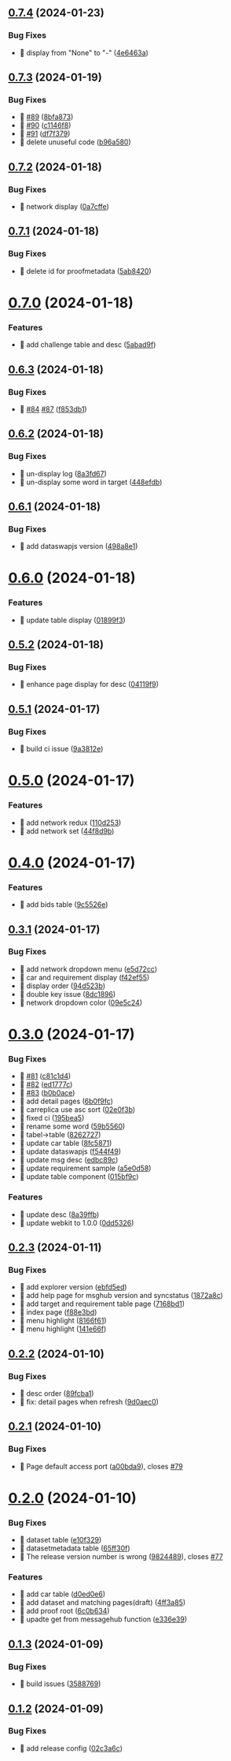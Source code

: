 

## [0.7.4](https://github.com/dataswap/explorer/compare/0.7.3...0.7.4) (2024-01-23)


### Bug Fixes

* 🐛 display from "None" to "-" ([4e6463a](https://github.com/dataswap/explorer/commit/4e6463a7490a8d58b3e5b2781669bd2889b88514))

## [0.7.3](https://github.com/dataswap/explorer/compare/0.7.2...0.7.3) (2024-01-19)


### Bug Fixes

* 🐛 [#89](https://github.com/dataswap/explorer/issues/89) ([8bfa873](https://github.com/dataswap/explorer/commit/8bfa873c0b654a28855476ab423047e4ffad8ee8))
* 🐛 [#90](https://github.com/dataswap/explorer/issues/90) ([c1146f8](https://github.com/dataswap/explorer/commit/c1146f8ac0a31889fe5ee1d6ec6b5502f57beef1))
* 🐛 [#91](https://github.com/dataswap/explorer/issues/91) ([df7f379](https://github.com/dataswap/explorer/commit/df7f379860015e8d079bf9576192bbe3928d9b3b))
* 🐛 delete unuseful code ([b96a580](https://github.com/dataswap/explorer/commit/b96a5803575867e7db44d0ee519d66608d74af22))

## [0.7.2](https://github.com/dataswap/explorer/compare/0.7.1...0.7.2) (2024-01-18)


### Bug Fixes

* 🐛 network display ([0a7cffe](https://github.com/dataswap/explorer/commit/0a7cffebede77ee4690c5d8d7407cc6a1336a130))

## [0.7.1](https://github.com/dataswap/explorer/compare/0.7.0...0.7.1) (2024-01-18)


### Bug Fixes

* 🐛 delete id for proofmetadata ([5ab8420](https://github.com/dataswap/explorer/commit/5ab84206d18f6cb887466e4067c4114685b7cd78))

# [0.7.0](https://github.com/dataswap/explorer/compare/0.6.3...0.7.0) (2024-01-18)


### Features

* 🎸 add challenge table and desc ([5abad9f](https://github.com/dataswap/explorer/commit/5abad9fbb7158b26891d7ce238eab08d82536002))

## [0.6.3](https://github.com/dataswap/explorer/compare/0.6.2...0.6.3) (2024-01-18)


### Bug Fixes

* 🐛 [#84](https://github.com/dataswap/explorer/issues/84) [#87](https://github.com/dataswap/explorer/issues/87) ([f853db1](https://github.com/dataswap/explorer/commit/f853db1e8942c143a69333092450b13df5490be4))

## [0.6.2](https://github.com/dataswap/explorer/compare/0.6.1...0.6.2) (2024-01-18)


### Bug Fixes

* 🐛 un-display log ([8a3fd67](https://github.com/dataswap/explorer/commit/8a3fd6701d96a8b25c7a160e870a9e1dfa9319fe))
* 🐛 un-display some word in target ([448efdb](https://github.com/dataswap/explorer/commit/448efdb573f8da5787275ffd7e42b90146d79970))

## [0.6.1](https://github.com/dataswap/explorer/compare/0.6.0...0.6.1) (2024-01-18)


### Bug Fixes

* 🐛 add dataswapjs version ([498a8e1](https://github.com/dataswap/explorer/commit/498a8e1cbaf4fb34910067f90d21fd65a67908a1))

# [0.6.0](https://github.com/dataswap/explorer/compare/0.5.2...0.6.0) (2024-01-18)


### Features

* 🎸 update table display ([01899f3](https://github.com/dataswap/explorer/commit/01899f3802231857b420c63aa7b36ebfcbd4d213))

## [0.5.2](https://github.com/dataswap/explorer/compare/0.5.1...0.5.2) (2024-01-18)


### Bug Fixes

* 🐛 enhance page display for desc ([04119f9](https://github.com/dataswap/explorer/commit/04119f97bb813a93609f86a222c74ddaca807c8d))

## [0.5.1](https://github.com/dataswap/explorer/compare/0.5.0...0.5.1) (2024-01-17)


### Bug Fixes

* 🐛 build ci issue ([9a3812e](https://github.com/dataswap/explorer/commit/9a3812e9d29c278833091fe7efe2a1282046789e))

# [0.5.0](https://github.com/dataswap/explorer/compare/0.4.0...0.5.0) (2024-01-17)


### Features

* 🎸 add network redux ([110d253](https://github.com/dataswap/explorer/commit/110d2531492e77b3b418a017f72b7e5f8aae41d7))
* 🎸 add network set ([44f8d9b](https://github.com/dataswap/explorer/commit/44f8d9b86a4cac72f7410e3a20f27df7d086a0be))

# [0.4.0](https://github.com/dataswap/explorer/compare/0.3.1...0.4.0) (2024-01-17)


### Features

* 🎸 add bids table ([9c5526e](https://github.com/dataswap/explorer/commit/9c5526e6f5191d8f88fb24a2ca98c943b9f101b6))

## [0.3.1](https://github.com/dataswap/explorer/compare/0.3.0...0.3.1) (2024-01-17)


### Bug Fixes

* 🐛 add network dropdown menu ([e5d72cc](https://github.com/dataswap/explorer/commit/e5d72cc2bb1b8a61e72f437c022349da9c0d6d2d))
* 🐛 car and requirement display ([f42ef55](https://github.com/dataswap/explorer/commit/f42ef557ca85f8b7edd0a7c6647f8b64393e5ffa))
* 🐛 display order ([94d523b](https://github.com/dataswap/explorer/commit/94d523bdb995dfffb8fb3e8d10d843277e79b443))
* 🐛 double key issue ([8dc1896](https://github.com/dataswap/explorer/commit/8dc18966551dc3ccbd926f2cfbe4f7dedcedebfb))
* 🐛 network dropdown color ([09e5c24](https://github.com/dataswap/explorer/commit/09e5c241d73b3e95fbdc087244075071c9205dbb))

# [0.3.0](https://github.com/dataswap/explorer/compare/0.2.3...0.3.0) (2024-01-17)


### Bug Fixes

* 🐛 [#81](https://github.com/dataswap/explorer/issues/81) ([c81c1d4](https://github.com/dataswap/explorer/commit/c81c1d46b381bea85cf31111669965325801ca26))
* 🐛 [#82](https://github.com/dataswap/explorer/issues/82) ([ed1777c](https://github.com/dataswap/explorer/commit/ed1777c8dd60b61bd289847f5c15dce0760656cc))
* 🐛 [#83](https://github.com/dataswap/explorer/issues/83) ([b0b0ace](https://github.com/dataswap/explorer/commit/b0b0acee0075a76fe57df68c334e49861fe09f5c))
* 🐛 add detail pages ([6b0f9fc](https://github.com/dataswap/explorer/commit/6b0f9fc1a632a9170fe7274536a116abf2f5fc1e))
* 🐛 carreplica use asc sort ([02e0f3b](https://github.com/dataswap/explorer/commit/02e0f3ba6506fb52b797e89faae73afdac5211e4))
* 🐛 fixed ci ([195bea5](https://github.com/dataswap/explorer/commit/195bea59294c25b752dbfcbf0004a1f2af5f662d))
* 🐛 rename some word ([59b5560](https://github.com/dataswap/explorer/commit/59b556090056f89db72c4f6be533662cfdf02830))
* 🐛 tabel->table ([8262727](https://github.com/dataswap/explorer/commit/826272714e00f346793ec4f9ed2f3af3726532ef))
* 🐛 update car table ([8fc5871](https://github.com/dataswap/explorer/commit/8fc58711eb91db242ab3eb822138cba676f7e730))
* 🐛 update dataswapjs ([f544f49](https://github.com/dataswap/explorer/commit/f544f4941f646d7cc975dd88588da69e2bdb6558))
* 🐛 update msg desc ([edbc89c](https://github.com/dataswap/explorer/commit/edbc89c5eb2ac4faaefe6d9717e4f8015bc7ee39))
* 🐛 update requirement  sample ([a5e0d58](https://github.com/dataswap/explorer/commit/a5e0d5805c2a0e06ead18f8f583c29deffa4a27e))
* 🐛 update table component ([015bf9c](https://github.com/dataswap/explorer/commit/015bf9ced54f7e719e761cf30693c0ec3198716a))


### Features

* 🎸 update desc ([8a39ffb](https://github.com/dataswap/explorer/commit/8a39ffbb9e48c6c9bfdc4ae7ef6647eb5acc9f83))
* 🎸 update webkit to 1.0.0 ([0dd5326](https://github.com/dataswap/explorer/commit/0dd5326e8e9a4d26f0fed78033d5ab3c5d4f91c2))

## [0.2.3](https://github.com/dataswap/explorer/compare/0.2.2...0.2.3) (2024-01-11)


### Bug Fixes

* 🐛 add explorer version ([ebfd5ed](https://github.com/dataswap/explorer/commit/ebfd5edec2980ed7d3f2527503bc88ad0e947105))
* 🐛 add help page for msghub version and syncstatus ([1872a8c](https://github.com/dataswap/explorer/commit/1872a8cb4cb3af2e1987d059593eae916f63a50b))
* 🐛 add target and requirement table page ([7168bd1](https://github.com/dataswap/explorer/commit/7168bd129a65afd5f69e7ebdb270318bd428cd90))
* 🐛 index page ([f88e3bd](https://github.com/dataswap/explorer/commit/f88e3bd80e51cfda6db9b6463f413d7051a6820a))
* 🐛 menu highlight ([8166f61](https://github.com/dataswap/explorer/commit/8166f61cc42bb666ac08f6c86ec9c616bb911103))
* 🐛 menu highlight ([141e66f](https://github.com/dataswap/explorer/commit/141e66fd534c65439c0a8f0fffd8ad81e6a1d6de))

## [0.2.2](https://github.com/dataswap/explorer/compare/0.2.1...0.2.2) (2024-01-10)


### Bug Fixes

* 🐛 desc order ([89fcba1](https://github.com/dataswap/explorer/commit/89fcba157bebde0e9406b88e4cf7ed417d74d9fa))
* 🐛 fix: detail pages when refresh ([9d0aec0](https://github.com/dataswap/explorer/commit/9d0aec05fa0007b9fe3a543133634000dc34bb03))

## [0.2.1](https://github.com/dataswap/explorer/compare/0.2.0...0.2.1) (2024-01-10)


### Bug Fixes

* 🐛 Page default access port ([a00bda9](https://github.com/dataswap/explorer/commit/a00bda90bb208eec1e45d2941b68a46c22b00d9f)), closes [#79](https://github.com/dataswap/explorer/issues/79)

# [0.2.0](https://github.com/dataswap/explorer/compare/0.1.3...0.2.0) (2024-01-10)


### Bug Fixes

* 🐛 dataset table ([e10f329](https://github.com/dataswap/explorer/commit/e10f329af6f08c19909f081fe8e197e18c14e2aa))
* 🐛 datasetmetadata table ([65ff30f](https://github.com/dataswap/explorer/commit/65ff30f555e5e7665dbbeb45b65b9ccecbffd15b))
* 🐛 The release version number is wrong ([9824489](https://github.com/dataswap/explorer/commit/98244897bf0b1accb7c95ffbaed38a1853c21a51)), closes [#77](https://github.com/dataswap/explorer/issues/77)


### Features

* 🎸 add car table ([d0ed0e6](https://github.com/dataswap/explorer/commit/d0ed0e6488887fa9b3eac64b8316a73a3a1746b0))
* 🎸 add dataset and matching pages(draft) ([4ff3a85](https://github.com/dataswap/explorer/commit/4ff3a8504ee6d47d8a7da998e9d92125b3d9df60))
* 🎸 add proof root ([6c0b634](https://github.com/dataswap/explorer/commit/6c0b63458192404c2c45254e36239f359a24bef9))
* 🎸 upadte get from messagehub function ([e336e39](https://github.com/dataswap/explorer/commit/e336e39c4f4f2090f24f0b441bbf1959cee2e43c))

## [0.1.3](https://github.com/dataswap/explorer/compare/0.1.2...0.1.3) (2024-01-09)


### Bug Fixes

* 🐛 build issues ([3588769](https://github.com/dataswap/explorer/commit/35887693771f61cfe2bcff314f8e88507a236a69))

## [0.1.2](https://github.com/dataswap/explorer/compare/0.1.1...0.1.2) (2024-01-09)


### Bug Fixes

* 🐛 add release config ([02c3a6c](https://github.com/dataswap/explorer/commit/02c3a6cebd6b0a845184eaecff461fb82b05bbb5))
